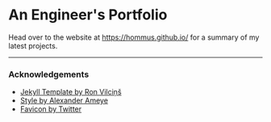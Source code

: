 # An Engineer's Portfolio

Head over to the website at https://hommus.github.io/ for a summary of my latest projects.

---
### Acknowledgements
- [Jekyll Template by Ron Vilciņš](https://github.com/ronv/sidey)
- [Style by Alexander Ameye](https://alexanderameye.github.io/)
- [Favicon by Twitter](https://twemoji.twitter.com/)